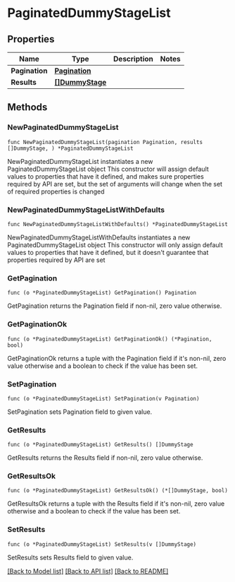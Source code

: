 # PaginatedDummyStageList

## Properties

Name | Type | Description | Notes
------------ | ------------- | ------------- | -------------
**Pagination** | [**Pagination**](Pagination.md) |  | 
**Results** | [**[]DummyStage**](DummyStage.md) |  | 

## Methods

### NewPaginatedDummyStageList

`func NewPaginatedDummyStageList(pagination Pagination, results []DummyStage, ) *PaginatedDummyStageList`

NewPaginatedDummyStageList instantiates a new PaginatedDummyStageList object
This constructor will assign default values to properties that have it defined,
and makes sure properties required by API are set, but the set of arguments
will change when the set of required properties is changed

### NewPaginatedDummyStageListWithDefaults

`func NewPaginatedDummyStageListWithDefaults() *PaginatedDummyStageList`

NewPaginatedDummyStageListWithDefaults instantiates a new PaginatedDummyStageList object
This constructor will only assign default values to properties that have it defined,
but it doesn't guarantee that properties required by API are set

### GetPagination

`func (o *PaginatedDummyStageList) GetPagination() Pagination`

GetPagination returns the Pagination field if non-nil, zero value otherwise.

### GetPaginationOk

`func (o *PaginatedDummyStageList) GetPaginationOk() (*Pagination, bool)`

GetPaginationOk returns a tuple with the Pagination field if it's non-nil, zero value otherwise
and a boolean to check if the value has been set.

### SetPagination

`func (o *PaginatedDummyStageList) SetPagination(v Pagination)`

SetPagination sets Pagination field to given value.


### GetResults

`func (o *PaginatedDummyStageList) GetResults() []DummyStage`

GetResults returns the Results field if non-nil, zero value otherwise.

### GetResultsOk

`func (o *PaginatedDummyStageList) GetResultsOk() (*[]DummyStage, bool)`

GetResultsOk returns a tuple with the Results field if it's non-nil, zero value otherwise
and a boolean to check if the value has been set.

### SetResults

`func (o *PaginatedDummyStageList) SetResults(v []DummyStage)`

SetResults sets Results field to given value.



[[Back to Model list]](../README.md#documentation-for-models) [[Back to API list]](../README.md#documentation-for-api-endpoints) [[Back to README]](../README.md)


